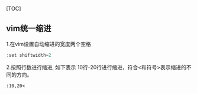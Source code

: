 [TOC]

## vim统一缩进

1.在vim设置自动缩进的宽度两个空格

```java
:set shiftwidth=2 
```

2.按照行数进行缩进, 如下表示 10行-20行进行缩进，符合<和符号>表示缩进的不同的方向。

```shell
:10,20<
```

